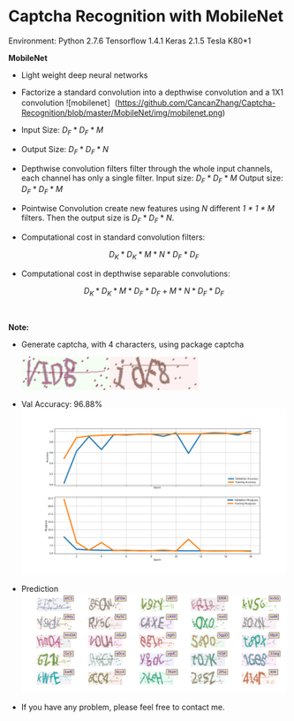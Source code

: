# Captcha Recognition with MobileNet	 

Environment: Python 2.7.6 Tensorflow 1.4.1 Keras 2.1.5 Tesla K80*1

**MobileNet**

- Light weight deep neural networks

- Factorize a standard convolution into a depthwise convolution and a 1X1 convolution ![mobilenet］(https://github.com/CancanZhang/Captcha-Recognition/blob/master/MobileNet/img/mobilenet.png)

- Input Size: $D_F * D_F * M$

- Output Size: $D_F * D_F * N$

- Depthwise convolution filters filter through the whole input channels, each channel has only a single filter.  Input size: $D_F * D_F * M$ Output size: $D_F * D_F * M$

- Pointwise Convolution create new features using $N$ different *1 * 1 * M* filters. Then the output size is $D_F * D_F * N$.

- Computational cost in standard convolution filters:

   $$D_K * D_K * M * N * D_F * D_F$$

- Computational cost in depthwise separable convolutions: 

  $$D_K * D_K * M * D_F * D_F + M * N * D_F*D_F$$

  ​

**Note:**

- Generate captcha, with 4 characters, using package captcha

  ![2](https://github.com/CancanZhang/Captcha-Recognition/blob/master/MobileNet/img/2.png)![1](https://github.com/CancanZhang/Captcha-Recognition/blob/master/MobileNet/img/1.png)

- Val Accuracy: 96.88%![hist](https://github.com/CancanZhang/Captcha-Recognition/blob/master/MobileNet/img/hist.png)

- Prediction![predict](https://github.com/CancanZhang/Captcha-Recognition/blob/master/MobileNet/img/predict.png)

- If you have any problem, please feel free to contact me.


